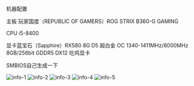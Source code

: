 机器配置

主板 玩家国度（REPUBLIC OF GAMERS）ROG STRIX B360-G GAMING 

CPU i5-8400

显卡蓝宝石（Sapphire）RX580 8G D5 超白金 OC 1340-1411MHz/8000MHz 8GB/256bit GDDR5 DX12 吃鸡显卡


SMBIOS自己生成一下

![info-1](https://github.com/soikjk/ASUSROGB360G-RX580-I58400/blob/master/images/mac1015.jpg)
![info-2](https://github.com/soikjk/ASUSROGB360G-RX580-I58400/blob/master/images/jiemaxinxi.jpg)
![info-3](https://github.com/soikjk/ASUSROGB360G-RX580-I58400/blob/master/images/Jietu20181103-100502.jpg)
![info-4](https://github.com/soikjk/ASUSROGB360G-RX580-I58400/blob/master/images/Jietu20181103-100945.jpg)
![info-5](https://github.com/soikjk/ASUSROGB360G-RX580-I58400/blob/master/images/Jietu20181103-101000.jpg)
